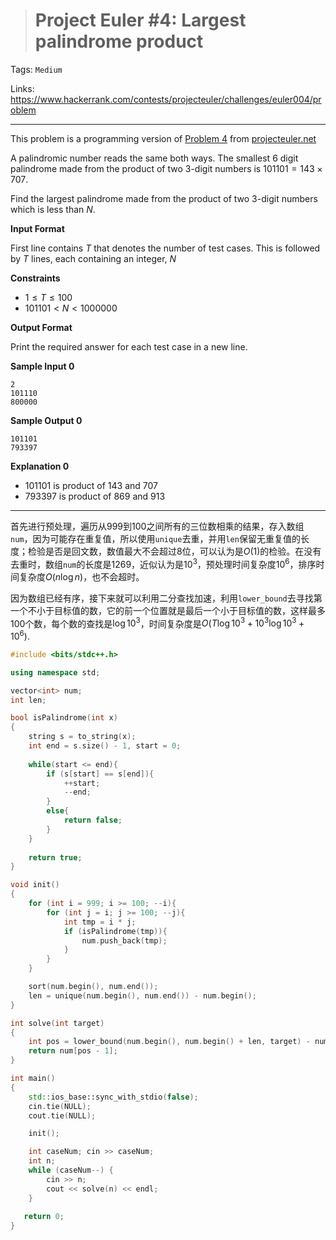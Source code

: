 > # Project Euler #4: Largest palindrome product

Tags: `Medium`

Links: https://www.hackerrank.com/contests/projecteuler/challenges/euler004/problem

------

This problem is a programming version of [Problem 4](https://projecteuler.net/problem=4) from [projecteuler.net](https://projecteuler.net/)

A palindromic number reads the same both ways. The smallest 6 digit palindrome made from the product of two 3-digit numbers is $101101=143 \times 707$.

Find the largest palindrome made from the product of two 3-digit numbers which is less than $N$.

**Input Format**

First line contains $T$ that denotes the number of test cases. This is followed by $T$ lines, each containing an integer, $N$

**Constraints**

* $1 \leq T \leq 100$
* $101101 < N < 1000000$

**Output Format**

Print the required answer for each test case in a new line.

**Sample Input 0**

```
2
101110
800000
```

**Sample Output 0**

```
101101
793397
```

**Explanation 0**

* $101101$ is product of $143$ and $707$
* $793397$ is product of $869$ and $913$

-----

首先进行预处理，遍历从999到100之间所有的三位数相乘的结果，存入数组`num`，因为可能存在重复值，所以使用`unique`去重，并用`len`保留无重复值的长度；检验是否是回文数，数值最大不会超过8位，可以认为是$O(1)$的检验。在没有去重时，数组`num`的长度是1269，近似认为是$10^3$，预处理时间复杂度$10^6$，排序时间复杂度$O(n \log n)$，也不会超时。

因为数组已经有序，接下来就可以利用二分查找加速，利用`lower_bound`去寻找第一个不小于目标值的数，它的前一个位置就是最后一个小于目标值的数，这样最多100个数，每个数的查找是$\log 10^3$，时间复杂度是$O(T \log 10^3 + 10^3 \log 10^3 + 10^6)$.

```c++
#include <bits/stdc++.h>

using namespace std;

vector<int> num;
int len;

bool isPalindrome(int x)
{
    string s = to_string(x);
    int end = s.size() - 1, start = 0;
    
    while(start <= end){
        if (s[start] == s[end]){
            ++start;
            --end;
        }
        else{
            return false;
        }
    }
    
    return true;
}

void init()
{
    for (int i = 999; i >= 100; --i){
        for (int j = i; j >= 100; --j){
            int tmp = i * j;
            if (isPalindrome(tmp)){
                num.push_back(tmp);
            }
        }
    }

    sort(num.begin(), num.end());
    len = unique(num.begin(), num.end()) - num.begin();
}

int solve(int target)
{
    int pos = lower_bound(num.begin(), num.begin() + len, target) - num.begin();
    return num[pos - 1];
}

int main()
{
    std::ios_base::sync_with_stdio(false);
    cin.tie(NULL);
    cout.tie(NULL);

    init();

    int caseNum; cin >> caseNum;
    int n;
    while (caseNum--) {
        cin >> n;
        cout << solve(n) << endl;
    }
       
   return 0;
}
```



